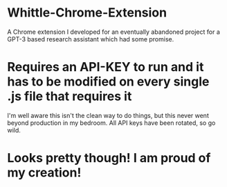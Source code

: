 # Whittle-Chrome-Extension
A Chrome extension I developed for an eventually abandoned project for a GPT-3 based research assistant which had some promise.

# Requires an API-KEY to run and it has to be modified on every single .js file that requires it
I'm well aware this isn't the clean way to do things, but this never went beyond production in my bedroom. All API keys have been rotated, so go wild.

# Looks pretty though! I am proud of my creation!
